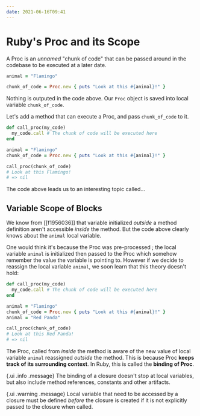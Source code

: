 ```yaml
---
date: 2021-06-16T09:41
---
```


# Ruby's Proc and its Scope

A Proc is an _unnamed_ "chunk of code" that can be passed around in the
codebase to be executed at a later date.

```ruby
animal = "Flamingo"

chunk_of_code = Proc.new { puts "Look at this #{animal}!" }
```

Nothing is outputed in the code above. Our `Proc` object is saved into
local variable `chunk_of_code`.

Let's add a method that can execute a Proc, and pass `chunk_of_code` to it.

```ruby
def call_proc(my_code)
  my_code.call # The chunk of code will be executed here
end

animal = "Flamingo"
chunk_of_code = Proc.new { puts "Look at this #{animal}!" }

call_proc(chunk_of_code)
# Look at this Flamingo!
# => nil
```

The code above leads us to an interesting topic called...

## Variable Scope of Blocks

We know from [[f1956036]] that variable initialized _outside_ a method
definition aren't accessible _inside_ the method. But the code above
clearly knows about the `animal` local variable.

One would think it's because the Proc was pre-processed ; the local
variable `animal` is initialized then passed to the Proc which somehow
remember the value the variable is pointing to. However if we decide to
reassign the local variable `animal`, we soon learn that this theory
doesn't hold:

```ruby
def call_proc(my_code)
  my_code.call # The chunk of code will be executed here
end

animal = "Flamingo"
chunk_of_code = Proc.new { puts "Look at this #{animal}!" }
animal = "Red Panda"

call_proc(chunk_of_code)
# Look at this Red Panda!
# => nil
```

The Proc, called from _inside_ the method is aware of the new value of
local variable `animal` reassigned _outside_ the method. This is because
Proc **keeps track of its surrounding context**. In Ruby, this is called
the **binding of Proc**.

{.ui .info .message}
The binding of a closure doesn't stop at local variables, but also include
method references, constants and other artifacts.

{.ui .warning .message}
Local variable that need to be accessed by a closure must be defined
_before_ the closure is created if it is not explicitly passed to the
closure when called.
